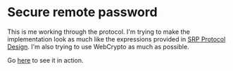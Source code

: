 # Secure remote password

This is me working through the protocol. I'm trying to make the implementation look as much like the expressions provided in [SRP Protocol Design](http://srp.stanford.edu/design.html). I'm also trying to use WebCrypto as much as possible.

Go [here](https://bradparker.github.io/srp/) to see it in action.
